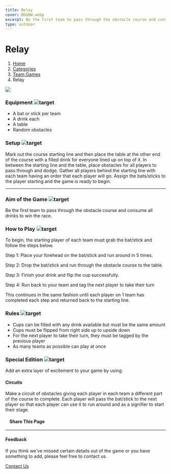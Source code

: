 ```yaml
---
title: Relay
cover: BGGBW.webp
excerpt: Be the first team to pass through the obstacle course and consume all drinks to win the race.
type: outdoor
---
```


# Relay

1.  [Home](/)
2.  [Categories](GameCategories)
3.  [Team Games](GameCategories/teamgames)
4.  Relay

![](images/relay.webp)

### Equipment ![target](images/liquor.webp)

-   A bat or stick per team
-   A drink each
-   A table
-   Random obstacles

### Setup ![target](images/settings.webp)

Mark out the course starting line and then place the table at the other end of the course with a filled drink for everyone lined up on top of it. In between the starting line and the table, place obstacles for all players to pass through and dodge. Gather all players behind the starting line with each team having an order that each player will go. Assign the bats/sticks to the player starting and the game is ready to begin.

* * *

### Aim of the Game ![target](images/target.webp)

Be the first team to pass through the obstacle course and consume all drinks to win the race.

### How to Play ![target](images/question.webp)

To begin, the starting player of each team must grab the bat/stick and follow the steps below.

Step 1: Place your forehead on the bat/stick and run around in 5 times.

Step 2: Drop the bat/stick and run through the obstacle course to the table.

Step 3: Finish your drink and flip the cup successfully.

Step 4: Run back to your team and tag the next player to take their turn

This continues in the same fashion until each player on 1 team has completed each step and returned back to the starting line.

### Rules ![target](images/rules.webp)

-   Cups can be filled with any drink available but must be the same amount
-   Cups must be flipped from right side up to upside down
-   For the next player to take their turn, they must be tagged by the previous player
-   As many teams as possible can play at once

### Special Edition ![target](images/special.webp)

Add an extra layer of excitement to your game by using:

#### **Circuits**

Make a circuit of obstacles giving each player in each team a different part of the course to complete. Each player will pass the bat/stick to the next player so that each player can use it to run around and as a signifier to start their stage.

####     Share This Page

[](https://www.facebook.com/sharer/sharer.php?u=beergogglegames.co.uk/GameCategories/OutdoorGames/relay)[](https://www.instagram.com/direct/new/)[](https://twitter.com/intent/tweet?url=beergogglegames.co.uk/GameCategories/OutdoorGames/relay)

* * *

#### Feedback

If you think we've missed certain details out of the game or you have something to add, please feel free to contact us.

  
  
  
[Contact Us](contact)
